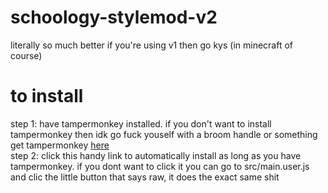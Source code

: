 # schoology-stylemod-v2
literally so much better if you're using v1 then go kys (in minecraft of course)

# to install
step 1: have tampermonkey installed. if you don't want to install tampermonkey then idk go fuck youself with a broom handle or something <br>
get tampermonkey [here](https://www.tampermonkey.net/) <br>
step 2: click this handy link to automatically install as long as you have tampermonkey. if you dont want to click it you can go to src/main.user.js and clic the little button that says raw, it does the exact same shit
